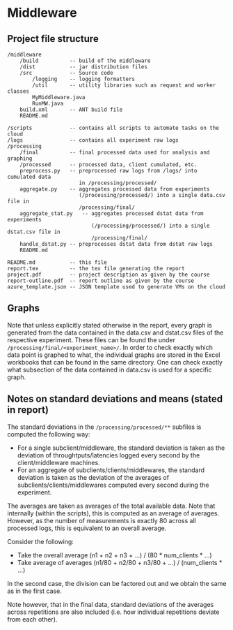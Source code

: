 # Middleware

## Project file structure
```
/middleware
    /build          -- build of the middleware
    /dist           -- jar distribution files
    /src            -- Source code
        /logging    -- logging formatters
        /util       -- utility libraries such as request and worker classes
        MyMiddleware.java
        RunMW.java
    build.xml       -- ANT build file
    README.md

/scripts            -- contains all scripts to automate tasks on the cloud
/logs               -- contains all experiment raw logs
/processing
    /final          -- final processed data used for analysis and graphing
    /processed      -- processed data, client cumulated, etc.
    preprocess.py   -- preprocessed raw logs from /logs/ into cumulated data
                       in /processing/processed/
    aggregate.py    -- aggregates processed data from experiments
                       (/processing/processed/) into a single data.csv file in
                       /processing/final/
    aggregate_stat.py   -- aggregates processed dstat data from experiments
                           (/processing/processed/) into a single dstat.csv file in
                           /processing/final/
    handle_dstat.py -- preprocesses dstat data from dstat raw logs
    README.md

README.md           -- this file
report.tex          -- the tex file generating the report
project.pdf         -- project description as given by the course
report-outline.pdf  -- report outline as given by the course
azure_template.json -- JSON template used to generate VMs on the cloud
```

## Graphs
Note that unless explicitly stated otherwise in the report, every graph is generated from the data contained in the data.csv and dstat.csv files of the respective experiment. These files can be found the under `/processing/final/<experiment_name>/`. In order to check exactly which data point is graphed to what, the individual graphs are stored in the Excel workbooks that can be found in the same directory. One can check exactly what subsection of the data contained in data.csv is used for a specific graph.

## Notes on standard deviations and means (stated in report)
The standard deviations in the `/processing/processed/**` subfiles is computed the following way:
- For a single subclient/middleware, the standard deviation is taken as the deviation of throughtputs/latencies logged every second by the client/middleware machines.
- For an aggregate of subclients/clients/middlewares, the standard deviation is taken as the deviation of the averages of subclients/clients/middlewares computed every second during the experiment.

The averages are taken as averages of the total available data. Note that internally (within the scripts), this is computed as an average of averages. However, as the number of measurements is exactly 80 across all processed logs, this is equivalent to an overall average.

Consider the following:
- Take the overall average (n1 + n2 + n3 + ...) / (80 * num_clients * ...)
- Take average of averages (n1/80 + n2/80 + n3/80 + ...) / (num_clients * ...)

In the second case, the division can be factored out and we obtain the same as in the first case.

Note however, that in the final data, standard deviations of the averages across repetitions are also included (i.e. how individual repetitions deviate from each other).
